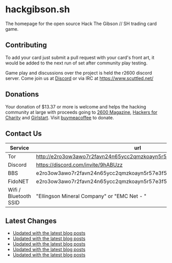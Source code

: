 # hackgibson.sh
The homepage for the open source Hack The Gibson // SH trading card game.


## Contributing

To add your card just submit a pull request with your card's front art, it would be added to the next run of set after community play testing.

Game play and discussions over the project is held the r2600 discord server. Come join us at [Discord](https://discord.com/invite/9hABUzz) or via IRC at https://www.scuttled.net/


## Donations

Your donation of $13.37 or more is welcome and helps the hacking community at large with proceeds going to [2600 Magazine](https://2600.com/), [Hackers for Charity](https://hackersforcharity.org) and [Girlstart](https://girlstart.org).  Visit [buymeacoffee](https://www.buymeacoffee.com/hackgibson.sh) to donate.


## Contact Us

Service | url
-|-
Tor | http://e2ro3ow3awo7r2favn24n65ycc2qmzkoayn5r57e3f56nvjwdcgg32ad.onion
Discord | https://discord.com/invite/9hABUzz
BBS | e2ro3ow3awo7r2favn24n65ycc2qmzkoayn5r57e3f56nvjwdcgg32ad.onion:23
FidoNET | e2ro3ow3awo7r2favn24n65ycc2qmzkoayn5r57e3f56nvjwdcgg32ad.onion:24554
Wifi / Bluetooth SSID | "Ellingson Mineral Company" or "EMC Net - <fidonet address>"

## Latest Changes
<!-- BLOG-POST-LIST:START -->
- [Updated with the latest blog posts](https://github.com/DFW2600/hackgibson.sh/commit/9caf7729305ca8c80713e1028c1bebb60038405f)
- [Updated with the latest blog posts](https://github.com/DFW2600/hackgibson.sh/commit/2d51a888f7625aae83bd825c6b8184d5b8339ed3)
- [Updated with the latest blog posts](https://github.com/DFW2600/hackgibson.sh/commit/7538d426e7778e9471ddb86ef0c02f5b6aa2a7ea)
- [Updated with the latest blog posts](https://github.com/DFW2600/hackgibson.sh/commit/e3d008f2ba4552fbab96ead9e7fe140d830188c6)
- [Updated with the latest blog posts](https://github.com/DFW2600/hackgibson.sh/commit/e3d3365f136fb95766c0bf0156b1edb126cde6dd)
<!-- BLOG-POST-LIST:END -->
